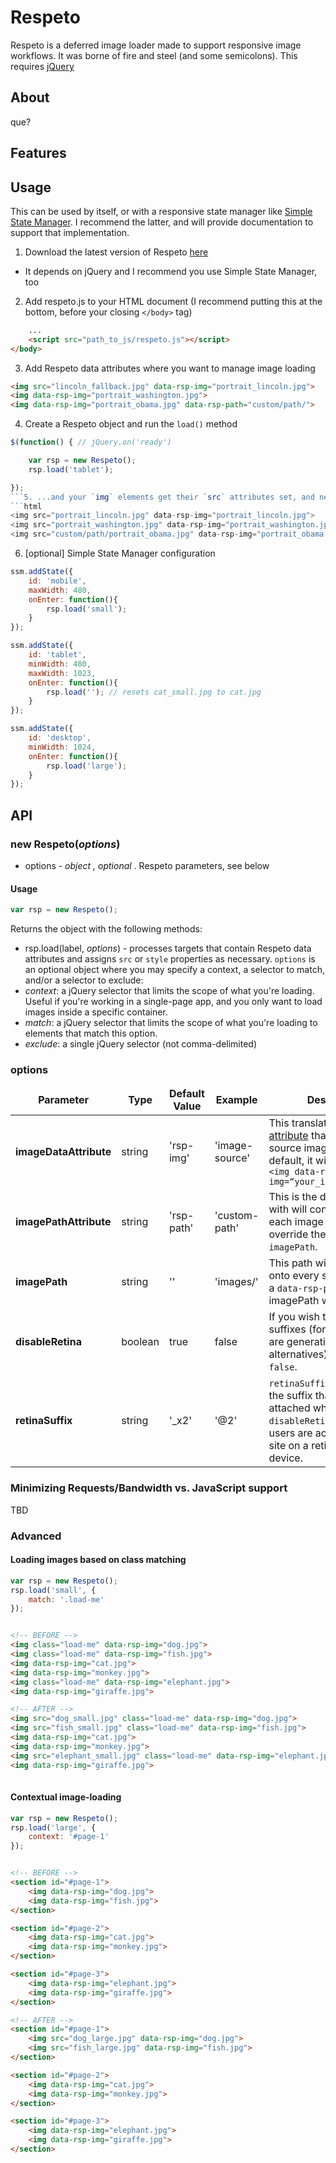 # Respeto

Respeto is a deferred image loader made to support responsive image workflows. It was borne of fire and steel (and some semicolons). This requires [jQuery](http://jquery.org)

## About

que?

## Features

## Usage

This can be used by itself, or with a responsive state manager like [Simple State Manager](https://github.com/SimpleStateManager/SimpleStateManager). I recommend the latter, and will provide documentation to support that implementation.

1. Download the latest version of Respeto [here](NEED_DOWNLOAD_LINK)
 * It depends on jQuery and I recommend you use Simple State Manager, too

2. Add respeto.js to your HTML document (I recommend putting this at the bottom, before your closing `</body>` tag)

```html
	...
	<script src="path_to_js/respeto.js"></script>
</body>
```
3. Add Respeto data attributes where you want to manage image loading

```html
<img src="lincoln_fallback.jpg" data-rsp-img="portrait_lincoln.jpg">
<img data-rsp-img="portrait_washington.jpg">
<img data-rsp-img="portrait_obama.jpg" data-rsp-path="custom/path/">
```
4. Create a Respeto object and run the `load()` method
```javascript
$(function() { // jQuery.on('ready')

	var rsp = new Respeto();
	rsp.load('tablet');

});
```5. ...and your `img` elements get their `src` attributes set, and new images will load
```html
<img src="portrait_lincoln.jpg" data-rsp-img="portrait_lincoln.jpg">
<img src="portrait_washington.jpg" data-rsp-img="portrait_washington.jpg">
<img src="custom/path/portrait_obama.jpg" data-rsp-img="portrait_obama.jpg" data-rsp-path="custom/path/">
```
6. [optional] Simple State Manager configuration

```javascript
ssm.addState({
    id: 'mobile',
    maxWidth: 480,
    onEnter: function(){
        rsp.load('small');
    }
});

ssm.addState({
    id: 'tablet',
    minWidth: 480,
    maxWidth: 1023,
    onEnter: function(){
        rsp.load(''); // resets cat_small.jpg to cat.jpg
    }
});

ssm.addState({
    id: 'desktop',
    minWidth: 1024,
    onEnter: function(){
        rsp.load('large');
    }
});
```

## API

### new Respeto(_options_)

* options - _object , optional_ . Respeto parameters, see below

#### Usage

```javascript
var rsp = new Respeto();
```

Returns the object with the following methods:

* rsp.load(label, _options_) - processes targets that contain Respeto data attributes and assigns `src` or `style` properties as necessary. `options` is an optional object where you may specify a context, a selector to match, and/or a selector to exclude:
 * *context*: a jQuery selector that limits the scope of what you're loading. Useful if you're working in a single-page app, and you only want to load images inside a specific container.
 * *match*: a jQuery selector that limits the scope of what you're loading to elements that match this option.
 * *exclude*: a single jQuery selector (not comma-delimited)

### options

<table border="0" cellspacing="0">
    <thead>
    	<td align="center"><strong>Parameter</strong></td>
    	<td align="center"><strong>Type</strong></td>
    	<td align="center"><strong>Default Value</strong></td>
    	<td align="center"><strong>Example</strong></td>
    	<td align="center"><strong>Description</strong></td>
  	</thead>
  	<tr>
  		<td><strong>imageDataAttribute</strong></td>
  		<td>string</td>
  		<td>'rsp-img'</td>
  		<td>'image-source'</td>
  		<td>This translates into a <a href="https://developer.mozilla.org/en-US/docs/Web/Guide/HTML/Using_data_attributes">data attribute</a> that contains a source image. Using the default, it will look like this: <code>&lt;img data-rsp-img=&ldquo;your_image_here.jpg&rdquo;&gt;</code></td>
  	</tr>
  	<tr>
  		<td><strong>imagePathAttribute</strong></td>
  		<td>string</td>
  		<td>'rsp-path'</td>
  		<td>'custom-path'</td>
  		<td>This is the data attribute with will contain paths for each image that wishes to override the global <code>imagePath</code>.</td>
  	</tr>
  	<tr>
  		<td><strong>imagePath</strong></td>
  		<td>string</td>
  		<td>''</td>
  		<td>'images/'</td>
  		<td>This path will be prefixed onto every source image. If a <code>data-rsp-path</code> is present, imagePath will be ignored.</td>
  	</tr>
  	<tr>
  		<td><strong>disableRetina</strong></td>
  		<td>boolean</td>
  		<td>true</td>
  		<td>false</td>
  		<td>If you wish to enable retina suffixes (for instance, if you are generating retina alternatives), set this to <code>false</code>.</td>
  	</tr>
  	<tr>
  		<td><strong>retinaSuffix</strong></td>
  		<td>string</td>
  		<td>'_x2'</td>
  		<td>'@2'</td>
  		<td><code>retinaSuffix</code> determines the suffix that will be attached when <code>disableRetina</code> is false, and users are accessing your site on a retina-friendly device.</td>
  	</tr>
</table>

### Minimizing Requests/Bandwidth vs. JavaScript support

TBD

### Advanced

#### Loading images based on class matching

```javascript
var rsp = new Respeto();
rsp.load('small', {
	match: '.load-me'
});
```

```html

<!-- BEFORE -->
<img class="load-me" data-rsp-img="dog.jpg">
<img class="load-me" data-rsp-img="fish.jpg">
<img data-rsp-img="cat.jpg">
<img data-rsp-img="monkey.jpg">
<img class="load-me" data-rsp-img="elephant.jpg">
<img data-rsp-img="giraffe.jpg">

<!-- AFTER -->
<img src="dog_small.jpg" class="load-me" data-rsp-img="dog.jpg">
<img src="fish_small.jpg" class="load-me" data-rsp-img="fish.jpg">
<img data-rsp-img="cat.jpg">
<img data-rsp-img="monkey.jpg">
<img src="elephant_small.jpg" class="load-me" data-rsp-img="elephant.jpg">
<img data-rsp-img="giraffe.jpg">
	
```

#### Contextual image-loading

```javascript
var rsp = new Respeto();
rsp.load('large', {
	context: '#page-1'
});
```

```html

<!-- BEFORE -->
<section id="#page-1">
	<img data-rsp-img="dog.jpg">
	<img data-rsp-img="fish.jpg">
</section>

<section id="#page-2">
	<img data-rsp-img="cat.jpg">
	<img data-rsp-img="monkey.jpg">
</section>

<section id="#page-3">
	<img data-rsp-img="elephant.jpg">
	<img data-rsp-img="giraffe.jpg">
</section>

<!-- AFTER -->
<section id="#page-1">
	<img src="dog_large.jpg" data-rsp-img="dog.jpg">
	<img src="fish_large.jpg" data-rsp-img="fish.jpg">
</section>

<section id="#page-2">
	<img data-rsp-img="cat.jpg">
	<img data-rsp-img="monkey.jpg">
</section>

<section id="#page-3">
	<img data-rsp-img="elephant.jpg">
	<img data-rsp-img="giraffe.jpg">
</section>
	
```